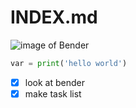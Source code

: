 # INDEX.md


![image of Bender](https://imgs.search.brave.com/A1RJy8cg_4VV1YAwmnDidsNjTZ4GsjR--d3ErMkBA0g/rs:fit:860:0:0:0/g:ce/aHR0cHM6Ly93YWxs/cGFwZXJzLmNvbS9p/bWFnZXMvdGh1bWJu/YWlsL2JlbmRlci1m/dXR1cmFtYS1waWN0/dXJlcy1zaGMwaWoz/ODgxMXVqeG9rLndl/YnA)

``` python
var = print('hello world')

```

- [x] look at bender
- [x] make task list
